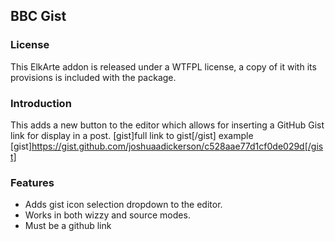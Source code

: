 ## BBC Gist

### License

This ElkArte addon is released under a WTFPL license, a copy of it with its provisions is included with the package.

### Introduction

This adds a new button to the editor which allows for inserting a GitHub Gist link for display in a post. 
[gist]full link to gist[/gist] example [gist]https://gist.github.com/joshuaadickerson/c528aae77d1cf0de029d[/gist]

### Features

 - Adds gist icon selection dropdown to the editor.
 - Works in both wizzy and source modes.
 - Must be a github link